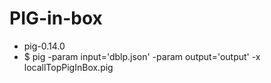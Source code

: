 PIG-in-box
==========

 - pig-0.14.0
 - $ pig -param input='dblp.json' -param output='output' -x locallTopPigInBox.pig
